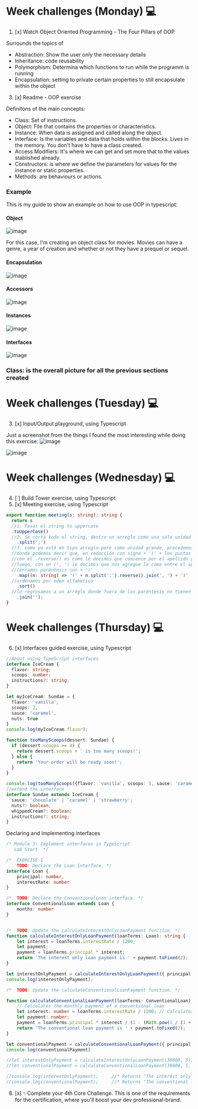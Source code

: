 # Week challenges (Monday) 💻
1. [x] Watch Object Oriented Programming - The Four Pillars of OOP

Surrounds the topics of
* Abstraction: Show the user only the necessary details
* Inheritance: code reusability
* Polymorphism: Determina which functions to run while the programm is running
* Encapsulation: setting to private certain properties to still encapsulate within the object

3. [x] Readme - OOP exercise

Definitons of the main concepts:

* Class: Set of instructions.
* Object: File that contains the properties or characteristics.
* Instance: When data is assigned and called along the object.
* Interface: Is the variables and data that holds within the blocks. Lives in the memory. You don't have to have a class created.
* Access Modifiers: It's where we can get and set more that to the values stablished already.
* Constructors: is where we define the parameters for values for the instance or static properties.
* Methods: are behaviours or actions.

### Example
This is my guide to show an example on how to use OOP in typescript:
#### Object
![image](https://user-images.githubusercontent.com/98929413/187808072-0de48f03-732c-4454-a46c-6b06a235e759.png)

For this case, I'm creating an object class for movies. Movies can have a genre, a year of creation and whether or not they have a prequel or sequel. 

#### Encapsulation
![image](https://user-images.githubusercontent.com/98929413/187809024-d5709d05-3b96-49f4-8d20-91215ff7352a.png)


#### Accessors
![image](https://user-images.githubusercontent.com/98929413/187815594-c6c48ffe-9b31-4b03-9468-5466bd0d2e6e.png)


#### Instances
![image](https://user-images.githubusercontent.com/98929413/187813829-6da0e2a6-f6b2-4afe-9fe0-3853208a5a9c.png)


#### Interfaces
![image](https://user-images.githubusercontent.com/98929413/187811010-80d369c2-37d0-42d8-ae6e-2c73e7a7a49b.png)



### Class: is the overall picture for all the previous sections created

# Week challenges (Tuesday) 💻
3. [x] Input/Output playground, using Typescript

Just a screenshot from the things I found the most interesting while doing this exercise:
![image](https://user-images.githubusercontent.com/98929413/187842590-82f470ce-ead9-43c2-9e80-15ca0972b574.png)

![image](https://user-images.githubusercontent.com/98929413/188008269-c02967a0-b884-48d7-a270-e73146b65880.png)

# Week challenges (Wednesday) 💻
4. [ ] Build Tower exercise, using Typescript
5. [x] Meeting exercise, using Typescript
```Typescript
export function meeting(s: string): string {
  return s
  //1. Pasar el string to uppercase
  .toUpperCase()
  //2. Se corta todo el string, dentro un arreglo como una sola unidad grande 
    .split(';')
  //3. como ya está en tipo arreglo pero como unidad grande, procedemos a crear un nuevo arreglo con .map()
  //donde podemos decir que, en redacción con signo + '(' + los puntos : se convierten a coma con (':')
  //con el .reverse() es como le decimos que comience por el apellido y después nombre
  //luego, con un (', ') le decimos que nos agregue la coma entre el apellido ya en primer lugar, y seguido del nombre
  //cerramos paréntesis con + ')'
    .map((n: string) => '(' + n.split(':').reverse().join(', ') + ')' )
  //ordenamos por oden alfabetico
    .sort()
  //lo regresamos a un arreglo donde fuera de los paréntesis no tienen coma, sigue siendo una unidad grande dentro del array
    .join('');
}
```

# Week challenges (Thursday) 💻
6. [x] Interfaces guided exercise, using Typescript
```Typescript
//About using TypeScript interfaces
interface IceCream {
  flavor: string;
  scoops: number;
  instructions?: string;
}

let myIceCream: Sundae = {
  flavor: 'vanilla',
  scoops: 2,
  sauce: 'caramel',
  nuts: true
}
console.log(myIceCream.flavor);

function tooManyScoops(dessert: Sundae) {
  if (dessert.scoops >= 4) {
    return dessert.scoops + ' is too many scoops!';
  } else {
    return 'Your order will be ready soon!';
  }
}

console.log(tooManyScoops({flavor: 'vanilla', scoops: 5, sauce: 'caramel'}));
//extend the interface
interface Sundae extends IceCream {
  sauce: 'chocolate' | 'caramel' | 'strawberry';
  nuts?: boolean;
  whippedCream?: boolean;
  instructions?: string;
}
```
Declaring and implementing interfaces
```Typescript
/* Module 3: Implement interfaces in TypeScript
   Lab Start  */

/*  EXERCISE 1
    TODO: Declare the Loan interface. */
interface Loan {
    principal: number,
    interestRate: number
}

/*  TODO: Declare the ConventionalLoan interface. */
interface ConventionalLoan extends Loan {
    months: number
}


/*  TODO: Update the calculateInterestOnlyLoanPayment function. */
function calculateInterestOnlyLoanPayment(loanTerms: Loan): string {
    let interest = loanTerms.interestRate / 1200;
    let payment;
    payment = loanTerms.principal * interest;
    return 'The interest only loan payment is ' + payment.toFixed(2);
}

let interestOnlyPayment = calculateInterestOnlyLoanPayment({ principal: 30000, interestRate: 5 });
console.log(interestOnlyPayment);

/*  TODO: Update the calculateConventionalLoanPayment function. */

function calculateConventionalLoanPayment(loanTerms: ConventionalLoan): string {
    // Calculates the monthly payment of a conventional loan
    let interest: number = loanTerms.interestRate / 1200; // Calculates the Monthly Interest Rate of the loan
    let payment: number;
    payment = loanTerms.principal * interest / (1 - (Math.pow(1 / (1 + interest), loanTerms.months)));
    return 'The conventional loan payment is ' + payment.toFixed(2);
}

let conventionalPayment = calculateConventionalLoanPayment({ principal: 30000, interestRate: 5, months: 180 });
console.log(conventionalPayment)

//let interestOnlyPayment = calculateInterestOnlyLoanPayment(30000, 5);
//let conventionalPayment = calculateConventionalLoanPayment(30000, 5, 180);

//console.log(interestOnlyPayment);     //* Returns "The interest only loan payment is 125.00" 
//console.log(conventionalPayment);     //* Returns "The conventional loan payment is 237.24" 
```

8. [x] ✨Complete your 4th Core Challenge. This is one of the requirements for the certification, where you'll boost your dev professional-brand.
